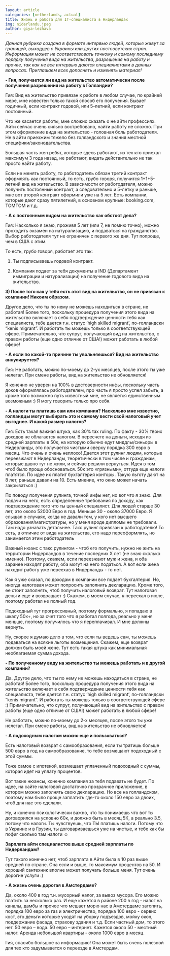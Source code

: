 ```yaml
---
layout: article
categories: [netherlands, actual]
title: Жизнь и работа для IT-специалиста в Нидерландах
img: niderlandu.jpeg
author: giya-lezhava
---
```

*Данная рубрика создана в формате интервью людей, которые живут за границей, выходцев с Украины или других постсоветских стран.*
*Информация может не соответствовать точному и самому последнему порядку получения вида на жительства, разрешения на работу и*
*прочее, так как не все интервью даются специалистами в данных вопросах. Приглашаем всех дополнять и изменять материал!*

**- Гия, получается ли вид на жительство автоматически после получения разрешения на работу в Голландии?**

Гия: Вид на жительство привязан к работе в любом случае, по крайней мере, мне известен только такой способ его получения. 
Бывает годичный, если контракт годовой, или 5-летний, если контракт постоянный.

Что же касается работы, мне сложно сказать о не айти профессиях. Айти сейчас очень сильно востребовано, найти работу не 
сложно. При этом оформление вида на жительство - головная боль работодателя. Не в айти приезжим тяжело без голландского и 
знания местной специфики/законодательства.

Большая часть жен ребят, которые здесь работают, из тех кто приехал максимум 3 года назад, не работают, видать действительно
не так просто найти работу.

Если не менять работу, то работодатель обязан третий контракт оформлять как постоянный, то есть, грубо говоря, получится
1+1+5-летний вид на жительство. В зависимости от работодателя, можно получить постоянный контракт, а следовательно и 5-летку и раньше, мне вот второй контракт оформили уже на 5 лет. Есть компании, которые дают сразу пятилетний, в основном крупные: booking.com, TOMTOM  и т.д.

**- А с постоянным видом на жительство как обстоят дела?**

Гия: Насколько я знаю, проживя 5 лет (или 7, не помню точно), можно проходить экзамен на натурализацию, и подаваться на 
гражданство. Выбор работодателя тут не ограничен с первого же дня. Тут попроще, чем в США с этим.

То есть, грубо говоря, работает это так:

1) Ты подписываешь годовой контракт.

2) Компания подает за тебя документы в IND (Департамент иммиграции и натурализации) на получение годового вида на жительство.

**3) После того как у тебя есть этот вид на жительство, он не привязан к компании! Никоим образом.**

Другое дело, что ты по нему не можешь находиться в стране, не работая! Более того, поскольку процедура получения этого вида 
на жительство включает в себя подтверждение ценности тебя как специалиста, тебе дается т.н. статус ‘high skilled migrant’,
по-голландски “kenis migrant”. И работать ты можешь только в соответствующей сфере. Примечательно, что супруг, получающий
вид на жительство, с правом работы (еще одно отличие от США!) может работать в любой сфере!

**- А если по какой-то причине ты увольняешься? Вид на жительство аннулируется?** 

Гия: Не работать, можно по-моему до 2-ух месяцев, после этого ты уже нелегал. При смене работы, вид на жительство не 
обновляется!

Я конечно не уверен на 100% в достоверности инфы, поскольку часть доков оформлялась работодателем, про часть я просто успел 
забыть, а кроме того возможно путь известный мне, не является единственным возможным :) Я могу говорить только про себя.

**- А налоги ты платишь сам или компания? Насколько мне известно, голландцы могут выбирать это и самому вести свой  налоговый 
учет выгоднее. И какой размер налогов?**

Гия: Есть такая важная штука, как 30% tax ruling. По факту - 30% твоих доходов не облагается налогом. В пересчете на деньги,
исходя из средней зарплаты в 50к, на которую обычно едут миддлы/синьоры в Нидерланды, это получается чистыми сверху порядка 
300 евро в месяц. Что очень и очень неплохо! Дается этот рулинг людям, которые переезжают в Нидерланды, теоретически в том 
числе и гражданам, которые давно тут не жили, и сейчас решили вернуться. Идея в том чтоб было проще обосноваться. 50к это 
«грязными», оттуда еще налоги платятся. По идее их платит бухгалтерия конторы. Такую льготу дают на 8 лет, раньше давали на 10. Есть мнение, что окно может начать закрываться  :)

По поводу получения рулинга, точной инфы нет, но вот что я знаю. Для подачи на него, есть определенные требования по доходу, 
как подтверждение того что ты ценный специалист. Для людей старше 30 лет, это около 52000 Евро в год. Меньше 30 - около 37000
Евро. Я слышал о случаях, когда не давали тем, у кого нет высшего образования/магистратуры, но у меня вроде дипломы не 
требовали. Там надо узнавать детальнее. Такс рулинг привязан к работодателю! То есть, в отличие от вида на жительства, его надо переоформлять, но занимается этим работодатель

Важный нюанс с такс рулингом - чтоб его получить, нужно не жить на территории Нидерландов в течение последних Х лет (не знаю 
сколько именно). Поэтому, скажем, если переезжают муж и жена, и оба заранее находят работу, оба могут на него податься. А вот
если жена находит работу уже переехав в Нидерланды - то нет.

Как я уже сказал, по доходам в компании все подает бухгалтерия. Но, иногда налоговая может попросить заполнить декларацию. 
Кроме того, ее стоит заполнять, чтоб получить налоговый возврат. Тут налоговая деньги еще и возвращает :)
Скажем, в моем случае, я переехал в июле, поэтому работал не полный год.

Подоходный тут прогрессивный, поэтому формально, я попадаю в шкалу 50к+, но за счет того что я работал полгода, реально у меня
меньше, поэтому получилось что я переплачивал. И мне должны вернуть.

Ну, скорее я думаю дело в том, что если ты ведешь сам, ты можешь подаваться на всякие льготы возмещения. Скажем, еще возврат
должен быть моей жене. Тут есть такая штука как минимальная необлагаемая сумма дохода.

**- По полученному виду на жительство ты можешь работать и в другой компании?**

Да. Другое дело, что ты по нему не можешь находиться в стране, не работая! Более того, поскольку процедура получения этого 
вида на жительство включает в себя подтверждение ценности тебя как специалиста, тебе дается т.н. статус ‘high skilled
migrant’, по-голландски “kenis migrant”. И работать ты можешь только в соответствующей сфере :) Примечательно, что супруг,
получающий вид на жительство с правом работы (еще одно отличие от США!) может работать в любой сфере!

Не работать, можно по-моему до 2-х месяцев, после этого ты уже нелегал. При смене работы, вид на жительство не обновляется!

**- А подоходным налогом можно еще и пользоваться?**

Есть налоговый возврат с самообразования, если ты тратишь больше 500 евро в год на самообразование, то тебе возмещают
подоходный с этой суммы.

Тоже самое с ипотекой, возмещает уплаченный подоходный с суммы, которая идет на уплату процентов.

Вот такие нюансы, конечно компания за тебя подавать не будет. По идее, на сайте налоговой достаточно прозрачное приложение,
в котором можно заполнять свою декларацию. Но все на голландском, поэтому нам было проще заплатить где-то около 150 евро 
за двоих, чтоб для нас это сделали.

Ну, и конечно психологически важно, что ты понимаешь что вот ты договорился на условно 60к, и должно быть в месяц 5К, а
реально 3.5, потому что налоги. Ты чувствуешь, что ТЫ платишь налоги. Потому что в Украине и в Грузии, ты договариваешься
уже на чистые, и тебе как бы пофиг сколько там налоги ☺

**Зарплата айти специалистов выше средней зарплаты по Нидерландам?**

Тут такого конечно нет, чтоб зарплата в Айти была в 10 раз выше средней по стране. Она если и выше, то максимум процентов
на 50. И хороший сантехник вполне может получать больше меня. Тут очень дорогие услуги :)

**- А жизнь очень дорогая в Амстердаме?**

Да, около 400 в год т.н. мусорный налог, за вывоз мусора. Его можно платить за несколько раз. И еще кажется в районе 200
в год - налог на каналы, дамбы и прочее что мешает морю нас в Амстердаме затопить, порядка 100 евро за газ и электричество,
порядка 100 евро - сервис кост, это деньги которые уходят на уборку подъездов, мойку окон, поддержание фасада, страхову здания
и т.д. Если частный дом, то этого нет.  50 евро – вода. 50 евро – интернет. Кажется около 50 - местный налог. Аренда небольшой
квартиры - около 1000 евро в месяц.

Гия, спасибо большое за информацию! Она может быть очень полезной для тех кто задумывается о переезде в Амстердам.



